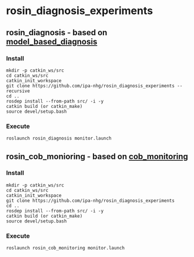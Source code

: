 # rosin_diagnosis_experiments

## rosin_diagnosis - based on [model_based_diagnosis](http://www.ist.tugraz.at/ais-wiki/model_based_diagnosis)

### Install

```
mkdir -p catkin_ws/src
cd catkin_ws/src
catkin_init_workspace
git clone https://github.com/ipa-nhg/rosin_diagnosis_experiments --recursive
cd ..
rosdep install --from-path src/ -i -y
catkin build (or catkin_make)
source devel/setup.bash
```

### Execute

```
roslaunch rosin_diagnosis monitor.launch
```

## rosin_cob_monioring - based on [cob_monitoring](https://github.com/ipa320/cob_command_tools/tree/indigo_dev/cob_monitoring)

### Install

```
mkdir -p catkin_ws/src
cd catkin_ws/src
catkin_init_workspace
git clone https://github.com/ipa-nhg/rosin_diagnosis_experiments
cd ..
rosdep install --from-path src/ -i -y
catkin build (or catkin_make)
source devel/setup.bash
```

### Execute

```
roslaunch rosin_cob_monitoring monitor.launch
```
